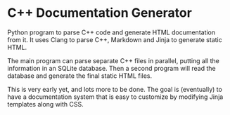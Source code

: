 # C++ Documentation Generator

Python program to parse C++ code and generate HTML documentation from it.
It uses Clang to parse C++, Markdown and Jinja to generate static HTML.

The main program can parse separate C++ files in parallel, putting all the information in an SQLite database.
Then a second program will read the database and generate the final static HTML files.

This is very early yet, and lots more to be done.
The goal is (eventually) to have a documentation system that is easy to customize by modifying Jinja templates along with CSS.

